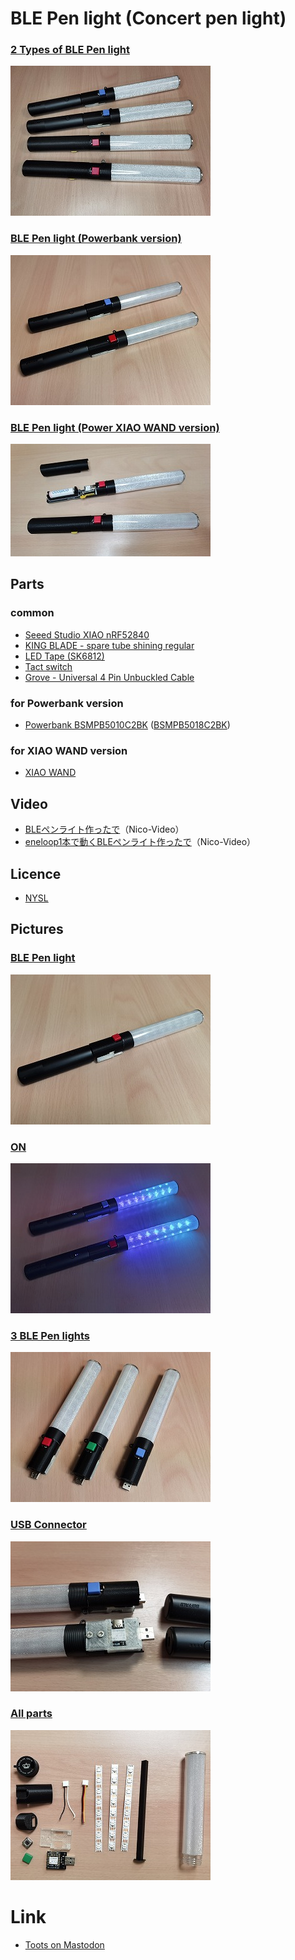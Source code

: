 # BLE Pen light (Concert pen light)

### [2 Types of BLE Pen light](img/2TypeOfPenlight.jpg)

![BLE Pen lights](img/Thum/2TypeOfPenlight.jpg)

### [BLE Pen light (Powerbank version)](img/Penlights.jpg)

![BLE Pen lights](img/Thum/Penlights.jpg)

### [BLE Pen light (Power XIAO WAND version)](img/BLE_Penlight_XiaoWand.jpg)

![BLE Pen lights](img/Thum/BLE_Penlight_XiaoWand.jpg)


## Parts
### common
- [Seeed Studio XIAO nRF52840](https://www.seeedstudio.com/Seeed-XIAO-BLE-nRF52840-p-5201.html)
- [KING BLADE - spare tube shining regular](https://www.yodobashi.com/product/100000001002787589/)
- [LED Tape (SK6812)](https://akizukidenshi.com/catalog/g/gM-12982/)
- [Tact switch](https://akizukidenshi.com/catalog/g/gP-02561/)
- [Grove - Universal 4 Pin Unbuckled Cable](https://www.seeedstudio.com/Grove-Universal-4-Pin-20cm-Unbuckled-Cable-5-PCs-Pack-p-749.html)

### for Powerbank version
- [Powerbank BSMPB5010C2BK](https://www.buffalo.jp/product/detail/bsmpb5010c2bk.html) ([BSMPB5018C2BK](https://www.buffalo.jp/product/detail/bsmpb5018c2bk.html))

### for XIAO WAND version
- [XIAO WAND](https://github.com/osafune/xiaowand)


## Video
- [BLEペンライト作ったで](https://www.nicovideo.jp/watch/sm41645832)（Nico-Video）
- [eneloop1本で動くBLEペンライト作ったで](https://www.nicovideo.jp/watch/sm42342012)（Nico-Video）


## Licence
- [NYSL](http://www.kmonos.net/nysl/)

## Pictures

### [BLE Pen light](img/Penlight.jpg)

![BLE Pen light](img/Thum/Penlight.jpg)


### [ON](img/Penlights_ON.jpg)

![BLE Pen lights](img/Thum/Penlights_ON.jpg)


### [3 BLE Pen lights](img/3Penlights.jpg)

![3 Pen lights](img/Thum/3Penlights.jpg)


### [USB Connector](img/USB.jpg)

![USB](img/Thum/USB.jpg)


### [All parts](img/AllParts.jpg)

![All parts](img/Thum/AllParts.jpg)


# Link

- [Toots on Mastodon](https://mastodos.com/tags/%E8%87%AA%E4%BD%9C%E3%83%9A%E3%83%B3%E3%83%A9%E3%82%A4%E3%83%88)
